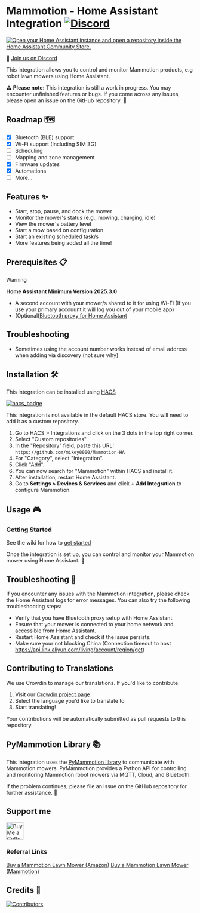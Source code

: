 # Mammotion - Home Assistant Integration [![Discord](https://img.shields.io/discord/1247286396297678879)](https://discord.gg/vpZdWhJX8x)

[![Open your Home Assistant instance and open a repository inside the Home Assistant Community Store.](https://my.home-assistant.io/badges/hacs_repository.svg)](https://my.home-assistant.io/redirect/hacs_repository/?owner=mikey0000&repository=mammotion-HA&category=Integration)

💬 [Join us on Discord](https://discord.gg/vpZdWhJX8x)

This integration allows you to control and monitor Mammotion products, e.g robot lawn mowers using Home Assistant.

⚠️ **Please note:** This integration is still a work in progress. You may encounter unfinished features or bugs. If you come across any issues, please open an issue on the GitHub repository. 🐛

## Roadmap 🗺️

- [x] Bluetooth (BLE) support
- [x] Wi-Fi support (Including SIM 3G)
- [ ] Scheduling
- [ ] Mapping and zone management
- [x] Firmware updates
- [x] Automations
- [ ] More...

## Features ✨

- Start, stop, pause, and dock the mower
- Monitor the mower's status (e.g., mowing, charging, idle)
- View the mower's battery level
- Start a mow based on configuration
- Start an existing scheduled task/s
- More features being added all the time!

## Prerequisites 📋

> [!WARNING]
> **Home Assistant Minimum Version 2025.3.0**

- A second account with your mower/s shared to it for using Wi-Fi (If you use your primary accouunt it will log you out of your mobile app)
- (Optional)[Bluetooth proxy for Home Assistant](https://esphome.io/components/bluetooth_proxy.html)

## Troubleshooting

- Sometimes using the account number works instead of email address when adding via discovery (not sure why)

## Installation 🛠️

This integration can be installed using [HACS](https://hacs.xyz/)

[![hacs_badge](https://img.shields.io/badge/HACS-Custom-41BDF5.svg?style=for-the-badge)](https://github.com/hacs/integration)

This integration is not available in the default HACS store. You will need to add it as a custom repository.

1. Go to HACS > Integrations and click on the 3 dots in the top right corner.
2. Select "Custom repositories".
3. In the "Repository" field, paste this URL: `https://github.com/mikey0000/Mammotion-HA`
4. For "Category", select "Integration".
5. Click "Add".
6. You can now search for "Mammotion" within HACS and install it.
7. After installation, restart Home Assistant.
8. Go to **Settings > Devices & Services** and click **+ Add Integration** to configure Mammotion.

## Usage 🎮

### Getting Started

See the wiki for how to [get started](https://github.com/mikey0000/Mammotion-HA/wiki/Getting-Started)

Once the integration is set up, you can control and monitor your Mammotion mower using Home Assistant. 🎉

## Troubleshooting 🔧

If you encounter any issues with the Mammotion integration, please check the Home Assistant logs for error messages. You can also try the following troubleshooting steps:

- Verify that you have Bluetooth proxy setup with Home Assistant.
- Ensure that your mower is connected to your home network and accessible from Home Assistant.
- Restart Home Assistant and check if the issue persists.
- Make sure your not blocking China (Connection timeout to host https://api.link.aliyun.com/living/account/region/get)

## Contributing to Translations

We use Crowdin to manage our translations. If you'd like to contribute:

1. Visit our [Crowdin project page](https://crowdin.com/project/mammotion-ha)
2. Select the language you'd like to translate to
3. Start translating!

Your contributions will be automatically submitted as pull requests to this repository.

## PyMammotion Library 📚

This integration uses the [PyMammotion library](https://github.com/mikey0000/PyMammotion) to communicate with Mammotion mowers. PyMammotion provides a Python API for controlling and monitoring Mammotion robot mowers via MQTT, Cloud, and Bluetooth.

If the problem continues, please file an issue on the GitHub repository for further assistance. 🙏

## Support me

<a href='https://ko-fi.com/DenimJackRabbit' target='_blank'><img height='46' style='border:0px;height:46px;' src='https://az743702.vo.msecnd.net/cdn/kofi3.png?v=0' border='0' alt='Buy Me a Coffee at ko-fi.com' /></a>

### Referral Links

[Buy a Mammotion Lawn Mower (Amazon)](https://amzn.to/4cOLULU)
[Buy a Mammotion Lawn Mower (Mammotion)](https://mammotion.com/?ref=denimjackrabbit)

## Credits 👥

[![Contributors](https://contrib.rocks/image?repo=mikey0000/Mammotion-HA)](https://github.com/mikey0000/Mammotion-HA/graphs/contributors)
